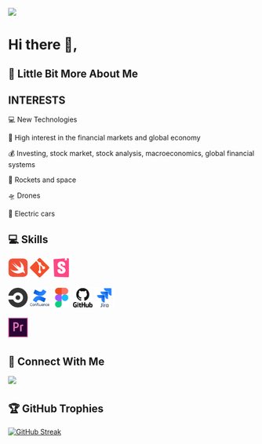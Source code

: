 <p><img src="https://visitcount.itsvg.in/api?id=palade91&label=Profile%20Views&color=12&icon=5&pretty=true"><p>

# Hi there 👋,

## 💫 Little Bit More About Me

## INTERESTS
<p> 💻 New Technologies</p>
<p> 💸 High interest in the financial markets and global economy</p>
<p> 💰 Investing, stock market, stock analysis, macroeconomics, global financial systems</p>
<p> 🚀 Rockets and space</p>
<p> 🛸 Drones</p>
<p> 🚙 Electric cars</p>

## 💻 Skills
<p>
<img src="https://github.com/devicons/devicon/blob/1119b9f84c0290e0f0b38982099a2bd027a48bf1/icons/swift/swift-original.svg" style="margin-bottom: 4px;" height="40px">
<img src="https://github.com/devicons/devicon/blob/1119b9f84c0290e0f0b38982099a2bd027a48bf1/icons/git/git-original.svg" style="margin-bottom: 4px;" height="40px">
<img src="https://github.com/devicons/devicon/blob/1119b9f84c0290e0f0b38982099a2bd027a48bf1/icons/storybook/storybook-original.svg" style="margin-bottom: 4px;" height="40px">
</p>

<p>
<img src="https://github.com/devicons/devicon/blob/1119b9f84c0290e0f0b38982099a2bd027a48bf1/icons/circleci/circleci-plain.svg" style="margin-bottom: 4px;" height="40px">
<img src="https://github.com/devicons/devicon/blob/1119b9f84c0290e0f0b38982099a2bd027a48bf1/icons/confluence/confluence-original-wordmark.svg" style="margin-bottom: 4px;" height="40px">
<img src="https://github.com/devicons/devicon/blob/1119b9f84c0290e0f0b38982099a2bd027a48bf1/icons/figma/figma-original.svg" style="margin-bottom: 4px;" height="40px">
<img src="https://github.com/devicons/devicon/blob/1119b9f84c0290e0f0b38982099a2bd027a48bf1/icons/github/github-original-wordmark.svg" style="margin-bottom: 4px;" height="40px">
<img src="https://github.com/devicons/devicon/blob/1119b9f84c0290e0f0b38982099a2bd027a48bf1/icons/jira/jira-original-wordmark.svg" style="margin-bottom: 4px;" height="40px">
</p>

<p>
 <img src="https://github.com/devicons/devicon/blob/1119b9f84c0290e0f0b38982099a2bd027a48bf1/icons/premierepro/premierepro-original.svg" style="margin-bottom: 4px;" height="40px"> 
</p>

## 👥 Connect With Me
<p>
<a href="https://www.linkedin.com/in/palade91/"><img src="https://img.shields.io/badge/LinkedIn-blue?logo=linkedin&logoColor=white&style=for-the-badge" style="margin-bottom: 4px;" height="30px" target="_blank"></a>
</p>
 
 
 ## 🏆 GitHub Trophies

[![GitHub Streak](http://github-readme-streak-stats.herokuapp.com?user=palade91&theme=tokyonight)](https://git.io/streak-stats)
